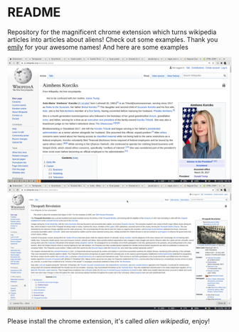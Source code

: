 # README
Repository for the magnificent chrome extension which turns wikipedia articles into articles about aliens! Check out some examples. Thank you [emily](https://www.fantasynamegenerators.com/alien-names.php) for your awesome names! And here are some examples

![ivanka trump](./screenshots/screenshot1.png)
![russian revolution](./screenshots/screenshot2.png)

Please install the chrome extension, it's called *alien wikipedia*, enjoy!

